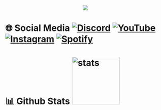 <div align="center">
<a href="https://discord.com/users/785196140298764350" title="Discord Profile"><img src="https://lanyard.cnrad.dev/api/785196140298764350"></a>
</div>

# 🌐 Social Media [![Discord](https://img.shields.io/badge/Dr.SansarBey%20-323330.svg?&style=for-the-badge&logo=discord&logoColor=white)](https://discordapp.com/users/785196140298764350) [![YouTube](https://img.shields.io/badge/Dr.SansarBey%20-323330.svg?&style=for-the-badge&logo=youtube&logoColor=ff0000)](https://youtube.com/DrSansarBey) [![Instagram](https://img.shields.io/badge/drsansarbey%20-323330.svg?&style=for-the-badge&logo=instagram&logoColor=FA3A88)](https://instagram.com/drsansarbey) [![Spotify](https://img.shields.io/badge/Dr.SansarBey%20-323330.svg?&style=for-the-badge&logo=spotify&logoColor=52BA21)](https://sptfy.com/drsansarbey)

# 📊 Github Stats <a href="https://github.com/DrSansarBey"><img src="https://github-readme-stats.vercel.app/api?username=DrSansarBey&show_icons=true&theme=react" width="%100" height="150px" alt="stats"/></a>
